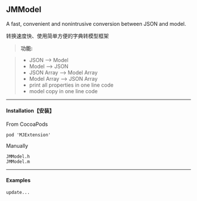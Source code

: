 JMModel
-------------

A fast, convenient and nonintrusive conversion between JSON and model.

转换速度快、使用简单方便的字典转模型框架
> **功能:**

> - JSON --> Model
> - Model --> JSON
> - JSON Array --> Model Array
> - Model Array --> JSON Array
> - print all properties in one line code
> - model copy in one line code

---------
#### **Installation【安装】**
From CocoaPods
```
pod 'MJExtension'
```
Manually
```
JMModel.h
JMModel.m
```

---------
#### **Examples**
```
update...
```
